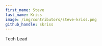 ```yaml
---
first_name: Steve
last_name: Kriss
image: /img/contributors/steve-kriss.png
github_handle: skriss
---
```

Tech Lead